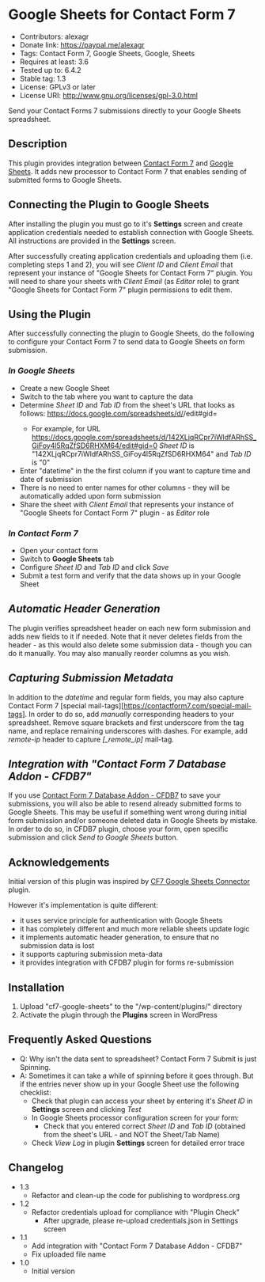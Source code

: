 # Google Sheets for Contact Form 7
* Contributors: alexagr
* Donate link: https://paypal.me/alexagr
* Tags: Contact Form 7, Google Sheets, Google, Sheets
* Requires at least: 3.6
* Tested up to: 6.4.2
* Stable tag: 1.3
* License: GPLv3 or later
* License URI: http://www.gnu.org/licenses/gpl-3.0.html

Send your Contact Forms 7 submissions directly to your Google Sheets spreadsheet.

## Description

This plugin provides integration between [Contact Form 7](https://wordpress.org/plugins/contact-form-7/) and [Google Sheets](https://www.google.com/sheets/).
It adds new processor to Contact Form 7 that enables sending of submitted forms to Google Sheets.  

## Connecting the Plugin to Google Sheets

After installing the plugin you must go to it's **Settings** screen and create application credentials needed to establish connection with Google Sheets. All instructions are provided in the **Settings** screen. 

After successfully creating application credentials and uploading them (i.e. completing steps 1 and 2), you will see *Client ID* and *Client Email* that represent your instance of "Google Sheets for Contact Form 7" plugin. You will need to share your sheets with *Client Email* (as *Editor* role) to grant "Google Sheets for Contact Form 7" plugin permissions to edit them.

## Using the Plugin

After successfully connecting the plugin to Google Sheets, do the following to configure your Contact Form 7 to send data to Google Sheets on form submission.

### _In Google Sheets_

* Create a new Google Sheet
* Switch to the tab where you want to capture the data
* Determine *Sheet ID* and *Tab ID* from the sheet's URL that looks as follows: https://docs.google.com/spreadsheets/d/<sheet-id>/edit#gid=<tab-id>
  * For example, for URL https://docs.google.com/spreadsheets/d/142XLjqRCpr7iWldfARhSS_GiFoy4l5RqZfSD6RHXM64/edit#gid=0 *Sheet ID* is "142XLjqRCpr7iWldfARhSS_GiFoy4l5RqZfSD6RHXM64" and *Tab ID* is "0"
* Enter "datetime" in the the first column if you want to capture time and date of submission
* There is no need to enter names for other columns - they will be automatically added upon form submission
* Share the sheet with *Client Email* that represents your instance of "Google Sheets for Contact Form 7" plugin - as *Editor* role

### _In Contact Form 7_

* Open your contact form
* Switch to **Google Sheets** tab
* Configure *Sheet ID* and *Tab ID* and click *Save*
* Submit a test form and verify that the data shows up in your Google Sheet

## _Automatic Header Generation_

The plugin verifies spreadsheet header on each new form submission and adds new fields to it if needed. Note that it never deletes fields from the header - as this would also delete some submission data - though you can do it manually. You may also manually reorder columns as you wish.

## _Capturing Submission Metadata_

In addition to the *datetime* and regular form fields, you may also capture Contact Form 7 [special mail-tags][https://contactform7.com/special-mail-tags]. In order to do so, add *manually* corresponding headers to your spreadsheet. Remove square brackets and first underscore from the tag name, and replace remaining underscores with dashes. For example, add *remote-ip* header to capture *[_remote_ip]* mail-tag.

## _Integration with "Contact Form 7 Database Addon - CFDB7"_

If you use [Contact Form 7 Database Addon - CFDB7](https://wordpress.org/plugins/contact-form-cfdb7/) to save your submissions, you will also be able to resend already submitted forms to Google Sheets. This may be useful if something went wrong during initial form submission and/or someone deleted data in Google Sheets by mistake. In order to do so, in CFDB7 plugin, choose your form, open specific submission and click *Send to Google Sheets* button.

## Acknowledgements

Initial version of this plugin was inspired by [CF7 Google Sheets Connector](https://wordpress.org/plugins/cf7-google-sheets-connector/) plugin.

However it's implementation is quite different:
* it uses service principle for authentication with Google Sheets
* it has completely different and much more reliable sheets update logic
* it implements automatic header generation, to ensure that no submission data is lost
* it supports capturing submission meta-data
* it provides integration with CFDB7 plugin for forms re-submission

## Installation

1. Upload "cf7-google-sheets" to the "/wp-content/plugins/" directory
2. Activate the plugin through the **Plugins** screen in WordPress  

## Frequently Asked Questions

* Q: Why isn't the data sent to spreadsheet? Contact Form 7 Submit is just Spinning.
* A: Sometimes it can take a while of spinning before it goes through. But if the entries never show up in your Google Sheet use the following checklist:
  * Check that plugin can access your sheet by entering it's *Sheet ID* in **Settings** screen and clicking *Test*
  * In Google Sheets processor configuration screen for your form:
    * Check that you entered correct *Sheet ID* and *Tab ID* (obtained from the sheet's URL - and NOT the Sheet/Tab Name)
  * Check *View Log* in plugin **Settings** screen for detailed error trace 

## Changelog

* 1.3
  * Refactor and clean-up the code for publishing to wordpress.org
* 1.2
  * Refactor credentials upload for compliance with "Plugin Check"
    * After upgrade, please re-upload credentials.json in Settings screen
* 1.1
  * Add integration with "Contact Form 7 Database Addon - CFDB7"
  * Fix uploaded file name
* 1.0
  * Initial version
